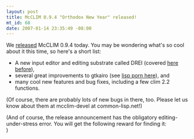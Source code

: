 ```yaml
--- 
layout: post
title: McCLIM 0.9.4 "Orthodox New Year" released!
mt_id: 68
date: 2007-01-14 23:35:49 -08:00
---
```

We [released](http://common-lisp.net/pipermail/mcclim-announce/2007-January/000004.html) McCLIM 0.9.4 today. You may be wondering what's so cool about it this time, so here's a short list:

* A new input editor and editing substrate called DREI (covered [here before](http://boinkor.net/archives/2006/11/drei_revives_eremites_interest.html)),
* several great improvements to gtkairo (see [lisp porn here](http://sigkill.dk/athas/gtkairoshots/)), and
* many cool new features and bug fixes, including a few clim 2.2 functions.

(Of course, there are probably lots of new bugs in there, too. Please let us know about them at mcclim-devel at common-lisp.net!)

(And of course, the release announcement has the obligatory editing-under-stress error. You will get the following reward for finding it:<br/>
) 
